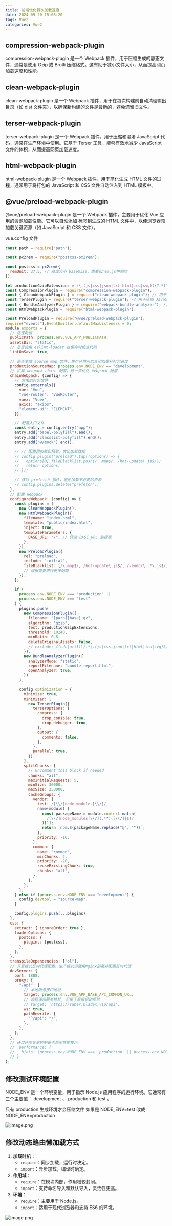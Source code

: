 ```yaml
---
title: 前端优化首次加载速度
date: 2024-09-20 15:08:20
tags: Vue2
categories: Vue2
---
```


## compression-webpack-plugin

compression-webpack-plugin 是一个 Webpack 插件，用于压缩生成的静态文件，通常是使用 Gzip 或 Brotli 压缩格式。这有助于减小文件大小，从而提高网页加载速度和性能。

## clean-webpack-plugin

clean-webpack-plugin 是一个 Webpack 插件，用于在每次构建前自动清理输出目录（如 dist 文件夹），以确保新构建的文件是最新的，避免遗留旧文件。

## terser-webpack-plugin

terser-webpack-plugin 是一个 Webpack 插件，用于压缩和混淆 JavaScript 代码，通常在生产环境中使用。它基于 Terser 工具，能够有效地减少 JavaScript 文件的体积，从而提高网页加载速度。

## html-webpack-plugin

html-webpack-plugin 是一个 Webpack 插件，用于简化生成 HTML 文件的过程，通常用于将打包的 JavaScript 和 CSS 文件自动注入到 HTML 模板中。

## @vue/preload-webpack-plugin

@vue/preload-webpack-plugin 是一个 Webpack 插件，主要用于优化 Vue 应用的资源加载性能。它可以自动添加 <link rel="preload"> 标签到生成的 HTML 文件中，以便浏览器预加载关键资源（如 JavaScript 和 CSS 文件）。

vue.config 文件

```js
const path = require("path");

const px2rem = require("postcss-px2rem");

const postcss = px2rem({
  remUnit: 37.5, // 基准大小 baseSize，需要和rem.js中相同
});

let productionGzipExtensions = /\.(js|css|json|txt|html|ico|svg)(\?.*)?$/i;
const CompressionPlugin = require("compression-webpack-plugin");
const { CleanWebpackPlugin } = require("clean-webpack-plugin"); // 用于在每次构建前清理 /dist 文件夹
const TerserPlugin = require("terser-webpack-plugin"); // 用于压缩 JavaScript 代码
const { BundleAnalyzerPlugin } = require("webpack-bundle-analyzer"); //
const HtmlWebpackPlugin = require("html-webpack-plugin");

const PreloadPlugin = require("@vue/preload-webpack-plugin");
require("events").EventEmitter.defaultMaxListeners = 0;
module.exports = {
  // 路径前缀
  publicPath: process.env.VUE_APP_PUBLICPATH,
  assetsDir: "static",
  // 是否启用 eslint-loader 在保存时检查代码
  lintOnSave: true,

  // 是否生成 source map 文件，生产环境可以关闭以提升打包速度
  productionSourceMap: process.env.NODE_ENV == "development",
  // 扩展 webpack-chain 配置，进一步优化 Webpack 配置
  chainWebpack: (config) => {
    // 忽略的打包文件
    config.externals({
      vue: "Vue",
      "vue-router": "VueRouter",
      vuex: "Vuex",
      axios: "axios",
      "element-ui": "ELEMENT",
    });

    // 配置入口文件
    const entry = config.entry("app");
    entry.add("babel-polyfill").end();
    entry.add("classlist-polyfill").end();
    entry.add("@/mock").end();

    // // 配置预加载和预取，优化加载性能
    // config.plugin("preload").tap((options) => {
    //   options[0].fileBlacklist.push(/\.map$/, /hot-update\.js$/);
    //   return options;
    // });

    // 移除 prefetch 插件，避免加载不必要的资源
    // config.plugins.delete("prefetch");
  },
  // 配置 Webpack
  configureWebpack: (config) => {
    const plugins = [
      new CleanWebpackPlugin(),
      new HtmlWebpackPlugin({
        filename: "index.html",
        template: "public/index.html",
        inject: true,
        templateParameters: {
          BASE_URL: "/", // 传递 BASE_URL 到模板
        },
      }),
      new PreloadPlugin({
        rel: "preload",
        include: "initial",
        fileBlacklist: [/\.map$/, /hot-update\.js$/, /vendor\..*\.js$/],
        // 根据需要进行更多配置
      }),
    ];

    if (
      process.env.NODE_ENV === "production" ||
      process.env.NODE_ENV === "test"
    ) {
      plugins.push(
        new CompressionPlugin({
          filename: "[path][base].gz",
          algorithm: "gzip",
          test: productionGzipExtensions,
          threshold: 10240,
          minRatio: 0.8,
          deleteOriginalAssets: false,
          // exclude: /(cdn|util)\/.*\.(js|css|json|txt|html|ico|svg)$/i,
        }),
        new BundleAnalyzerPlugin({
          analyzerMode: "static",
          reportFilename: "bundle-report.html",
          openAnalyzer: true,
        })
      );

      config.optimization = {
        minimize: true,
        minimizer: [
          new TerserPlugin({
            terserOptions: {
              compress: {
                drop_console: true,
                drop_debugger: true,
              },
              output: {
                comments: false,
              },
            },
            parallel: true,
          }),
        ],
        splitChunks: {
          // Uncomment this block if needed
          chunks: "all",
          maxInitialRequests: 5,
          minSize: 30000,
          maxSize: 250000,
          cacheGroups: {
            vendor: {
              test: /[\\/]node_modules[\\/]/,
              name(module) {
                const packageName = module.context.match(
                  /[\\/]node_modules[\\/](.*?)([\\/]|$)/
                )[1];
                return `npm.${packageName.replace("@", "")}`;
              },
              priority: -10,
            },
            common: {
              name: "common",
              minChunks: 2,
              priority: -20,
              reuseExistingChunk: true,
              chunks: "all",
            },
          },
        },
      };
    } else if (process.env.NODE_ENV === "development") {
      config.devtool = "source-map";
    }

    config.plugins.push(...plugins);
  },
  css: {
    extract: { ignoreOrder: true },
    loaderOptions: {
      postcss: {
        plugins: [postcss],
      },
    },
  },
  transpileDependencies: ["ol"],
  // 开发模式反向代理配置，生产模式请使用Nginx部署并配置反向代理
  devServer: {
    port: 1888,
    proxy: {
      "/api": {
        // 本地服务接口地址
        target: process.env.VUE_APP_BASE_API_COMMON_URL,
        // 远程演示服务地址, 可用于直接启动项目
        // target: 'https://saber.bladex.vip/api',
        ws: true,
        pathRewrite: {
          "^/api": "/",
        },
      },
    },
  },
  // 通过环境变量控制是否启用性能提示
  //  performance: {
  //   hints: (process.env.NODE_ENV === 'production' || process.env.NODE_ENV === 'test') ? 'warning' : false
  // }
};
```

## 修改测试环境配置

NODE_ENV 是一个环境变量，用于指示 Node.js 应用程序的运行环境。它通常有三个主要值： development 、 production 和 test 。

只有 production 生成环境才会压缩文件 如果是 NODE_ENV=test 改成 NODE_ENV=production

![image.png](https://atlas.pingcode.com/files/public/66ecd3315e0f3412bbbd3efe?token=eyJhbGciOiJIUzI1NiIsInR5cCI6IkpXVCJ9.eyJ1aWRfZm9yX3B1YmljX2ltYWdlIjoiNDAyMTgwNDVhZjkzNDg3NTgyMDI5ZjNlZDI2ZjQ3ZmEiLCJ0ZWFtX2Zvcl9wdWJsaWNfaW1hZ2UiOiI2MTZkMmU2MzJhNjgwNWE3NWY4MjAxOTEiLCJpc19pbnRlcm5hbF90b2tlbiI6dHJ1ZSwiaWF0IjoxNzI2ODExNDYwLCJleHAiOjE3MjY4MjIyNjB9.skXyVJPe6TNvhJBiCDJx885ruVH84rnhluZ00YvkFm8)

## 修改动态路由懒加载方式

1. **加载时机**：
   - `require`：同步加载，运行时决定。
   - `import`：异步加载，编译时确定。
2. **作用域**：
   - `require`：在模块内部，作用域较封闭。
   - `import`：支持命名导入和默认导入，灵活性更高。
3. **环境**：
   - `require`：主要用于 Node.js。
   - `import`：适用于现代浏览器和支持 ES6 的环境。

![image.png](https://atlas.pingcode.com/files/public/66ecd4cea95c5fca81a44c17?token=eyJhbGciOiJIUzI1NiIsInR5cCI6IkpXVCJ9.eyJ1aWRfZm9yX3B1YmljX2ltYWdlIjoiNDAyMTgwNDVhZjkzNDg3NTgyMDI5ZjNlZDI2ZjQ3ZmEiLCJ0ZWFtX2Zvcl9wdWJsaWNfaW1hZ2UiOiI2MTZkMmU2MzJhNjgwNWE3NWY4MjAxOTEiLCJpc19pbnRlcm5hbF90b2tlbiI6dHJ1ZSwiaWF0IjoxNzI2ODExNDYwLCJleHAiOjE3MjY4MjIyNjB9.skXyVJPe6TNvhJBiCDJx885ruVH84rnhluZ00YvkFm8)
